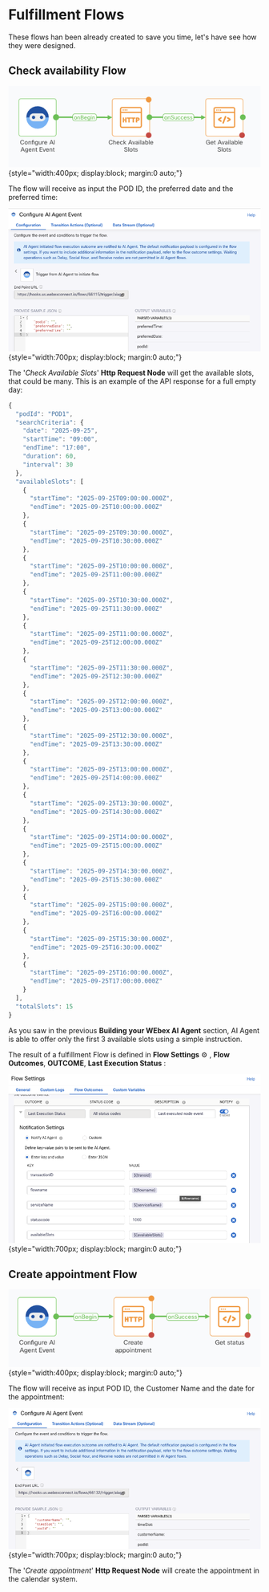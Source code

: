 # Fulfillment Flows

These flows han been already created to save you time, let's have see how they were designed.

## Check availability Flow

![Check availability fulfillment flow](images/check-avail-flow.png){style="width:400px; display:block; margin:0 auto;"}

The flow will receive as input the POD ID, the preferred date and the preferred time:

![Date sent to the flow](images/trigger-check-avail-flow.png){style="width:700px; display:block; margin:0 auto;"}

The '_Check Available Slots_' **Http Request Node** will get the available slots, that could be many. This is an example of the API response for a full empty day:

```js
{
  "podId": "POD1",
  "searchCriteria": {
    "date": "2025-09-25",
    "startTime": "09:00",
    "endTime": "17:00",
    "duration": 60,
    "interval": 30
  },
  "availableSlots": [
    {
      "startTime": "2025-09-25T09:00:00.000Z",
      "endTime": "2025-09-25T10:00:00.000Z"
    },
    {
      "startTime": "2025-09-25T09:30:00.000Z",
      "endTime": "2025-09-25T10:30:00.000Z"
    },
    {
      "startTime": "2025-09-25T10:00:00.000Z",
      "endTime": "2025-09-25T11:00:00.000Z"
    },
    {
      "startTime": "2025-09-25T10:30:00.000Z",
      "endTime": "2025-09-25T11:30:00.000Z"
    },
    {
      "startTime": "2025-09-25T11:00:00.000Z",
      "endTime": "2025-09-25T12:00:00.000Z"
    },
    {
      "startTime": "2025-09-25T11:30:00.000Z",
      "endTime": "2025-09-25T12:30:00.000Z"
    },
    {
      "startTime": "2025-09-25T12:00:00.000Z",
      "endTime": "2025-09-25T13:00:00.000Z"
    },
    {
      "startTime": "2025-09-25T12:30:00.000Z",
      "endTime": "2025-09-25T13:30:00.000Z"
    },
    {
      "startTime": "2025-09-25T13:00:00.000Z",
      "endTime": "2025-09-25T14:00:00.000Z"
    },
    {
      "startTime": "2025-09-25T13:30:00.000Z",
      "endTime": "2025-09-25T14:30:00.000Z"
    },
    {
      "startTime": "2025-09-25T14:00:00.000Z",
      "endTime": "2025-09-25T15:00:00.000Z"
    },
    {
      "startTime": "2025-09-25T14:30:00.000Z",
      "endTime": "2025-09-25T15:30:00.000Z"
    },
    {
      "startTime": "2025-09-25T15:00:00.000Z",
      "endTime": "2025-09-25T16:00:00.000Z"
    },
    {
      "startTime": "2025-09-25T15:30:00.000Z",
      "endTime": "2025-09-25T16:30:00.000Z"
    },
    {
      "startTime": "2025-09-25T16:00:00.000Z",
      "endTime": "2025-09-25T17:00:00.000Z"
    }
  ],
  "totalSlots": 15
}
```
As you saw in the previous **Building your WEbex AI Agent** section, AI Agent is able to offer only the first 3 available slots using a simple instruction.

The result of a fulfillment Flow is defined in **Flow Settings** ⚙️ , **Flow Outcomes**, **OUTCOME**, **Last Execution Status** :

![Check availability Flow Outcome](images/check-avail-outcome.png){style="width:700px; display:block; margin:0 auto;"}


## Create appointment Flow

![Create appointment fulfillment Flow](images/create-app-flow.png){style="width:400px; display:block; margin:0 auto;"}

The flow will receive as input POD ID, the Customer Name and the date for the appointment:

![Date sent to the flow](images/trigger-create-app-flow.png){style="width:700px; display:block; margin:0 auto;"}

The '_Create appointment_' **Http Request Node** will create the appointment in the calendar system.